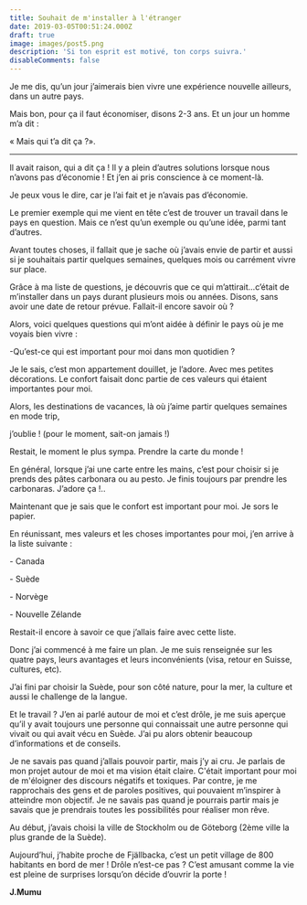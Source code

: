 ```yaml
---
title: Souhait de m'installer à l'étranger
date: 2019-03-05T00:51:24.000Z
draft: true
image: images/post5.png
description: 'Si ton esprit est motivé, ton corps suivra.'
disableComments: false
---
```

Je me dis, qu’un jour j’aimerais bien vivre une expérience nouvelle ailleurs, dans un autre pays.

Mais bon, pour ça il faut économiser, disons 2-3 ans. Et un jour un homme m’a dit :

« Mais qui t’a dit ça ?».

- - -

Il avait raison, qui a dit ça ! Il y a plein d’autres solutions lorsque nous n’avons pas d’économie ! Et j’en ai pris conscience à ce moment-là. 

Je peux vous le dire, car je l’ai fait et je n’avais pas d’économie.

Le premier exemple qui me vient en tête c’est de trouver un travail dans le pays en question. Mais ce n’est qu’un exemple ou qu’une idée, parmi tant d’autres.



Avant toutes choses, il fallait que je sache où j’avais envie de partir et aussi si je souhaitais partir quelques semaines, quelques mois ou carrément vivre sur place.



Grâce à ma liste de questions, je découvris que ce qui m’attirait...c’était de m’installer dans un pays durant plusieurs mois ou années. Disons, sans avoir une date de retour prévue. Fallait-il encore savoir où ?



Alors, voici quelques questions qui m’ont aidée à définir le pays où je me voyais bien vivre :



\-Qu’est-ce qui est important pour moi dans mon quotidien ?

Je le sais, c’est mon appartement douillet, je l’adore. Avec mes petites décorations. Le confort faisait donc partie de ces valeurs qui étaient importantes pour moi. 

Alors, les destinations de vacances, là où j’aime partir quelques semaines en mode trip, 

j’oublie ! (pour le moment, sait-on jamais !)



Restait, le moment le plus sympa. Prendre la carte du monde !

En général, lorsque j’ai une carte entre les mains, c’est pour choisir si je prends des pâtes carbonara ou au pesto. Je finis toujours par prendre les carbonaras. J’adore ça !..



Maintenant que je sais que le confort est important pour moi. Je sors le papier.

En réunissant, mes valeurs et les choses importantes pour moi, j’en arrive à la liste suivante :

\-          Canada

\-          Suède

\-          Norvège

\-          Nouvelle Zélande



Restait-il encore à savoir ce que j’allais faire avec cette liste.

Donc j’ai commencé à me faire un plan. Je me suis renseignée sur les quatre pays, leurs avantages et leurs inconvénients (visa, retour en Suisse, cultures, etc).



J’ai fini par choisir la Suède, pour son côté nature, pour la mer, la culture et aussi le challenge de la langue. 



Et le travail ? J’en ai parlé autour de moi et c’est drôle, je me suis aperçue qu’il y avait toujours une personne qui connaissait une autre personne qui vivait ou qui avait vécu en Suède. J’ai pu alors obtenir beaucoup d’informations et de conseils.



Je ne savais pas quand j’allais pouvoir partir, mais j’y ai cru. Je parlais de mon projet autour de moi et ma vision était claire. C'était important pour moi de m'éloigner des discours négatifs et toxiques. Par contre, je me rapprochais des gens et de paroles positives, qui pouvaient m’inspirer à atteindre mon objectif. Je ne savais pas quand je pourrais partir mais je savais  que je prendrais toutes les possibilités pour réaliser mon rêve.



Au début, j’avais choisi la ville de Stockholm ou de Göteborg (2ème ville la plus grande de la Suède). 



Aujourd’hui, j’habite proche de Fjällbacka, c’est un petit village de 800 habitants en bord de mer ! Drôle n’est-ce pas ?  C’est amusant comme la vie est pleine de surprises lorsqu’on décide d’ouvrir la porte !

**J.Mumu**
